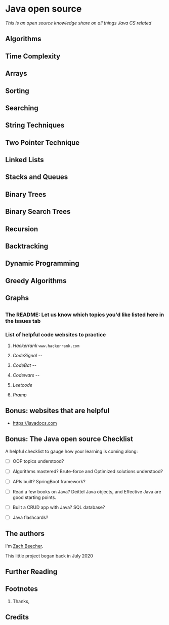 

 # Java open source 

*This is an open source knowledge share on all things Java CS related*

## Algorithms

## Time Complexity

## Arrays

## Sorting

## Searching

## String Techniques

## Two Pointer Technique

## Linked Lists

## Stacks and Queues

## Binary Trees

## Binary Search Trees

## Recursion

## Backtracking

## Dynamic Programming

## Greedy Algorithms

## Graphs

## 








### The README: Let us know which topics you'd like listed here in the issues tab



### List of helpful code websites to practice


1. *Hackerrank*  `www.hackerrank.com` 
   
2. *CodeSignal* -- 

3. *CodeBat* --

4. *Codewars* -- 

5. *Leetcode* 

6. *Pramp* 








## Bonus: websites that are helpful



- https://javadocs.com


## Bonus: The Java open source Checklist

A helpful checklist to gauge how your learning is coming along:

- [ ] OOP topics understood?
- [ ] Algorithms mastered? Brute-force and Optimized solutions understood?
- [ ] APIs built? SpringBoot framework?
- [ ] Read a few books on Java? Deittel Java objects, and Effective Java are good starting points.
- [ ] Built a CRUD app with Java? SQL database? 
- [ ] Java flashcards? 



## The authors

I'm [Zach Beecher](https://github.com/ziggity/). 


This little project began back in July 2020

## Further Reading





## Footnotes

1. <a name="footnote-1"></a>Thanks,


## Credits




   